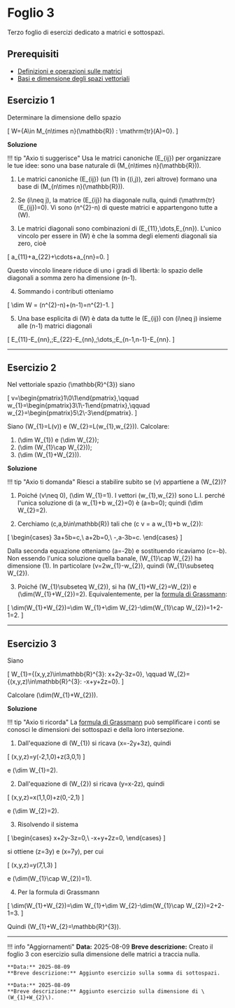 # Foglio 3

Terzo foglio di esercizi dedicato a matrici e sottospazi.

## Prerequisiti

- [Definizioni e operazioni sulle matrici](../../teoria/matrici/definizioni.md)
- [Basi e dimensione degli spazi vettoriali](../../teoria/basi-e-dimensione/basi.md)

## Esercizio 1
Determinare la dimensione dello spazio

\[
W=\{A\in M_{n\times n}(\mathbb{R}) : \mathrm{tr}(A)=0\}.
\]

**Soluzione**

!!! tip "Axio ti suggerisce"
    Usa le matrici canoniche \(E_{ij}\) per organizzare le tue idee: sono una base naturale di \(M_{n\times n}(\mathbb{R})\).

1. Le matrici canoniche \(E_{ij}\) (un \(1\) in \((i,j)\), zeri altrove) formano una base di \(M_{n\times n}(\mathbb{R})\).

2. Se \(i\neq j\), la matrice \(E_{ij}\) ha diagonale nulla, quindi \(\mathrm{tr}(E_{ij})=0\). Vi sono \(n^{2}-n\) di queste matrici e appartengono tutte a \(W\).

3. Le matrici diagonali sono combinazioni di \(E_{11},\dots,E_{nn}\). L'unico vincolo per essere in \(W\) è che la somma degli elementi diagonali sia zero, cioè

\[
a_{11}+a_{22}+\cdots+a_{nn}=0.
\]

   Questo vincolo lineare riduce di uno i gradi di libertà: lo spazio delle diagonali a somma zero ha dimensione \(n-1\).

4. Sommando i contributi otteniamo

\[
\dim W = (n^{2}-n)+(n-1)=n^{2}-1.
\]

5. Una base esplicita di \(W\) è data da tutte le \(E_{ij}\) con \(i\neq j\) insieme alle \(n-1\) matrici diagonali

\[ 
E_{11}-E_{nn},\;E_{22}-E_{nn},\;\dots,\;E_{n-1,n-1}-E_{nn}.
\]

---

## Esercizio 2
Nel vettoriale spazio \(\mathbb{R}^{3}\) siano

\[
v=\begin{pmatrix}1\\0\\1\end{pmatrix},\qquad
w_{1}=\begin{pmatrix}3\\1\\-1\end{pmatrix},\qquad
w_{2}=\begin{pmatrix}5\\2\\-3\end{pmatrix}.
\]

Siano \(W_{1}=L(v)\) e \(W_{2}=L(w_{1},w_{2})\). Calcolare:

1. \(\dim W_{1}\) e \(\dim W_{2}\);
2. \(\dim (W_{1}\cap W_{2})\);
3. \(\dim (W_{1}+W_{2})\).

**Soluzione**

!!! tip "Axio ti domanda"
    Riesci a stabilire subito se \(v\) appartiene a \(W_{2}\)?

1. Poiché \(v\neq 0\), \(\dim W_{1}=1\). I vettori \(w_{1},w_{2}\) sono L.I. perché l'unica soluzione di \(a w_{1}+b w_{2}=0\) è \(a=b=0\); quindi \(\dim W_{2}=2\).

2. Cerchiamo \(c,a,b\in\mathbb{R}\) tali che \(c v = a w_{1}+b w_{2}\):

\[
\begin{cases}
3a+5b=c,\\
a+2b=0,\\
-\,a-3b=c.
\end{cases}
\]

Dalla seconda equazione otteniamo \(a=-2b\) e sostituendo ricaviamo \(c=-b\). Non essendo l'unica soluzione quella banale, \(W_{1}\cap W_{2}\) ha dimensione \(1\). In particolare \(v=2w_{1}-w_{2}\), quindi \(W_{1}\subseteq W_{2}\).

3. Poiché \(W_{1}\subseteq W_{2}\), si ha \(W_{1}+W_{2}=W_{2}\) e \(\dim(W_{1}+W_{2})=2\). Equivalentemente, per la [formula di Grassmann](../../teoria/basi-e-dimensione/teorema-di-grassmann.md):

\[
\dim(W_{1}+W_{2})=\dim W_{1}+\dim W_{2}-\dim(W_{1}\cap W_{2})=1+2-1=2.
\]

---

## Esercizio 3
Siano

\[
W_{1}=\{(x,y,z)\in\mathbb{R}^{3}: x+2y-3z=0\}, \qquad W_{2}=\{(x,y,z)\in\mathbb{R}^{3}: -x+y+2z=0\}.
\]

Calcolare \(\dim(W_{1}+W_{2})\).

**Soluzione**

!!! tip "Axio ti ricorda"
    La [formula di Grassmann](../../teoria/basi-e-dimensione/teorema-di-grassmann.md) può semplificare i conti se conosci le dimensioni dei sottospazi e della loro intersezione.

1. Dall'equazione di \(W_{1}\) si ricava \(x=-2y+3z\), quindi

\[
(x,y,z)=y(-2,1,0)+z(3,0,1)
\]

   e \(\dim W_{1}=2\).

2. Dall'equazione di \(W_{2}\) si ricava \(y=x-2z\), quindi

\[
(x,y,z)=x(1,1,0)+z(0,-2,1)
\]

   e \(\dim W_{2}=2\).

3. Risolvendo il sistema

\[
\begin{cases}
x+2y-3z=0,\\
-x+y+2z=0,
\end{cases}
\]

   si ottiene \(z=3y\) e \(x=7y\), per cui

\[
(x,y,z)=y(7,1,3)
\]

   e \(\dim(W_{1}\cap W_{2})=1\).

4. Per la formula di Grassmann

\[
\dim(W_{1}+W_{2})=\dim W_{1}+\dim W_{2}-\dim(W_{1}\cap W_{2})=2+2-1=3.
\]

   Quindi \(W_{1}+W_{2}=\mathbb{R}^{3}\).

---

!!! info "Aggiornamenti"
    **Data:** 2025-08-09
    **Breve descrizione:** Creato il foglio 3 con esercizio sulla dimensione delle matrici a traccia nulla.

    **Data:** 2025-08-09
    **Breve descrizione:** Aggiunto esercizio sulla somma di sottospazi.

    **Data:** 2025-08-09
    **Breve descrizione:** Aggiunto esercizio sulla dimensione di \(W_{1}+W_{2}\).


